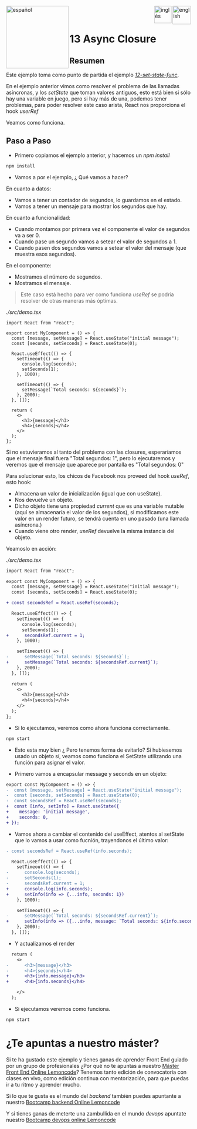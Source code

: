 [<img align="left" src="https://images.squarespace-cdn.com/content/v1/56cdb491a3360cdd18de5e16/1536155167931-3JJ7O74IM4QP88L0RQS9/3_200.png" alt="español" width="170"/>](https://lemoncode.net/) 


[<img align="right" src="https://upload.wikimedia.org/wikipedia/commons/thumb/7/7c/Spain_flag_icon.svg/1200px-Spain_flag_icon.svg.png" alt="english" width="50"/>](https://github.com/Lemoncode/react-hooks-by-example/blob/master/13-async-closure/Readme_es.md)
[<img align="right" src="https://assets.stickpng.com/images/580b585b2edbce24c47b2836.png" alt="inglés" width="47"/>](https://github.com/Lemoncode/react-hooks-by-example/blob/master/13-async-closure/Readme.md)
  
<br>
<br>

# 13 Async Closure

## Resumen

Este ejemplo toma como punto de partida el ejemplo  [_12-set-state-func_](https://github.com/Lemoncode/react-hooks-by-example/blob/master/12-set-state-func).

En el ejemplo anterior vimos como resolver el problema de las llamadas
asíncronas, y los _setState_ que toman valores antiguos, esto está bien
si sólo hay una variable en juego, pero si hay más de una, podemos
tener problemas, para poder resolver este caso arista, React nos proporciona el hook _userRef_

Veamos como funciona.

## Paso a Paso

- Primero copiamos el ejemplo anterior, y hacemos un _npm install_

```bash
npm install
```

- Vamos a por el ejemplo, ¿ Qué vamos a hacer?

En cuanto a datos:

- Vamos a tener un contador de segundos, lo guardamos en el estado.
- Vamos a tener un mensaje para mostrar los segundos que hay.

En cuanto a funcionalidad:

- Cuando montamos por primera vez el componente el valor de segundos va a ser 0.
- Cuando pase un segundo vamos a setear el valor de segundos a 1.
- Cuando pasen dos segundos vamos a setear el valor del mensaje
  (que muestra esos segundos).

En el componente:

- Mostramos el número de segundos.
- Mostramos el mensaje.

> Este caso está hecho para ver como funciona _useRef_ se podría
> resolver de otras maneras más óptimas.

_./src/demo.tsx_

```tsx
import React from "react";

export const MyComponent = () => {
  const [message, setMessage] = React.useState("initial message");
  const [seconds, setSeconds] = React.useState(0);

  React.useEffect(() => {
    setTimeout(() => {
      console.log(seconds);
      setSeconds(1);
    }, 1000);

    setTimeout(() => {
      setMessage(`Total seconds: ${seconds}`);
    }, 2000);
  }, []);

  return (
    <>
      <h3>{message}</h3>
      <h4>{seconds}</h4>
    </>
  );
};
```

Si no estuvieramos al tanto del problema con las closures, esperaríamos
que el mensaje final fuera "Total segundos: 1", pero lo ejecutaremos y veremos que
el mensaje que aparece por pantalla es "Total segundos: 0"

Para solucionar esto, los chicos de Facebook nos proveed del hook _useRef_, esto hook:

- Almacena un valor de inicialización (igual que con useState).
- Nos devuelve un objeto.
- Dicho objeto tiene una propiedad _current_ que es una variable mutable
  (aquí se almacenaría el valor de los segundos), si modificamos este valor
  en un render futuro, se tendrá cuenta en uno pasado (una llamada asíncrona.)
- Cuando viene otro render, _useRef_ devuelve la misma instancia del objeto.

Veamoslo en acción:

_./src/demo.tsx_

```diff
import React from "react";

export const MyComponent = () => {
  const [message, setMessage] = React.useState("initial message");
  const [seconds, setSeconds] = React.useState(0);

+ const secondsRef = React.useRef(seconds);

  React.useEffect(() => {
    setTimeout(() => {
      console.log(seconds);
      setSeconds(1);
+      secondsRef.current = 1;
    }, 1000);

    setTimeout(() => {
-      setMessage(`Total seconds: ${seconds}`);
+      setMessage(`Total seconds: ${secondsRef.current}`);
    }, 2000);
  }, []);

  return (
    <>
      <h3>{message}</h3>
      <h4>{seconds}</h4>
    </>
  );
};
```

- Si lo ejecutamos, veremos como ahora funciona correctamente.

```bash
npm start
```

- Esto esta muy bien ¿ Pero tenemos forma de evitarlo? Si hubiesemos
  usado un objeto sí, veamos como funciona el SetState utilizando una
  función para asignar el valor.

- Primero vamos a encapsular message y seconds en un objeto:

```diff
export const MyComponent = () => {
-  const [message, setMessage] = React.useState("initial message");
-  const [seconds, setSeconds] = React.useState(0);
-  const secondsRef = React.useRef(seconds);
+  const [info, setInfo] = React.useState({
+    message: 'initial message',
+    seconds: 0,
+ });
```

- Vamos ahora a cambiar el contenido del useEffect, atentos al setState
  que lo vamos a usar como fucnión, trayendonos el último valor:

```diff
- const secondsRef = React.useRef(info.seconds);

  React.useEffect(() => {
    setTimeout(() => {
-      console.log(seconds);
-      setSeconds(1);
-      secondsRef.current = 1;
+      console.log(info.seconds);
+      setInfo(info => {...info, seconds: 1})
    }, 1000);

    setTimeout(() => {
-      setMessage(`Total seconds: ${secondsRef.current}`);
+      setInfo(info => ({...info, message: `Total seconds: ${info.seconds}`}));
    }, 2000);
  }, []);
```

- Y actualizamos el render

```diff
  return (
    <>
-      <h3>{message}</h3>
-      <h4>{seconds}</h4>
+      <h3>{info.message}</h3>
+      <h4>{info.seconds}</h4>

    </>
  );
```

- Si ejecutamos veremos como funciona.

```bash
npm start
```

# ¿Te apuntas a nuestro máster?

Si te ha gustado este ejemplo y tienes ganas de aprender Front End
guiado por un grupo de profesionales ¿Por qué no te apuntas a
nuestro [Máster Front End Online Lemoncode](https://lemoncode.net/master-frontend#inicio-banner)? Tenemos tanto edición de convocatoria
con clases en vivo, como edición continua con mentorización, para
que puedas ir a tu ritmo y aprender mucho.

Si lo que te gusta es el mundo del _backend_ también puedes apuntante a nuestro [Bootcamp backend Online Lemoncode](https://lemoncode.net/bootcamp-backend#bootcamp-backend/inicio)

Y si tienes ganas de meterte una zambullida en el mundo _devops_
apuntate nuestro [Bootcamp devops online Lemoncode](https://lemoncode.net/bootcamp-devops#bootcamp-devops/inicio)
